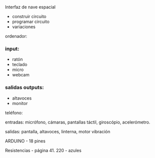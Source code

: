 Interfaz de nave espacial

- construir circuito
- programar circuito
- variaciones


ordenador: 

 ### input:  

- ratón
- teclado
- micro
- webcam

### salidas outputs:

- altavoces
- monitor

teléfono:

entradas: micrófono, cámaras, pantallas táctil, giroscópio, acelerómetro.

salidas: pantalla, altavoces, linterna, motor vibración

ARDUINO - 18 pines


Resistencias - página 41. 220 - azules
